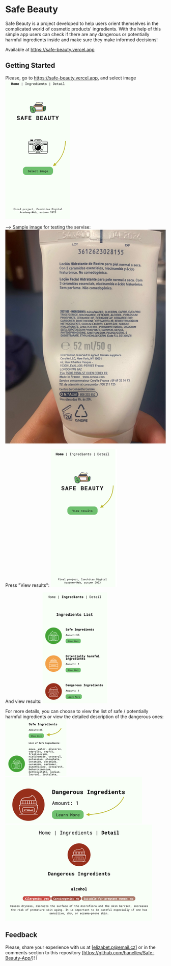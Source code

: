 # Safe Beauty

Safe Beauty is a project developed to help users orient themselves in the complicated world of cosmetic products' ingredients. With the help of this simple app users can check if there are any dangerous or potentially harmful ingredients inside and make sure they make informed decisions!

Available at https://safe-beauty.vercel.app

## Getting Started

Please, go to https://safe-beauty.vercel.app, and select image
![start screen](./public/images/start_image.png)

--> Sample image for testing the servise:
![test image](./public/images/test_image.jpg)

Press "View results":
![view results screen](./public/images/view_results_screen.png)

And view results:
![results screen](./public/images/results_screen.png)

For more details, you can choose to view the list of safe / potentially harmful ingredients or view the detailed description of the dangerous ones:
![safe list screen](./public/images/list_screen.png)
![dangerous view screen](./public/images/view_danger_detail.png)
![dangerous details](./public/images/dangerous_details.png)

## Feedback

Please, share your experience with us at [elizabet.p@email.cz] or in the comments section to this repository [https://github.com/hanellev/Safe-Beauty-App/]! Í
